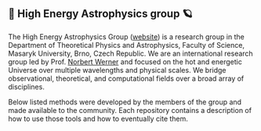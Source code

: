 ## 🔭 High Energy Astrophysics group 🪐

The High Energy Astrophysics Group ([website](https://hea.physics.muni.cz/)) is a research group in the Department of Theoretical Physics and Astrophysics, Faculty of Science, Masaryk University, Brno, Czech Republic. 
We are an international research group led by Prof. [Norbert Werner](https://hea.physics.muni.cz/people/norbert.html) and focused on the hot and energetic Universe over multiple wavelengths and physical scales. 
We bridge observational, theoretical, and computational fields over a broad array of disciplines.

Below listed methods were developed by the members of the group and made available to the community. Each repository contains a description of how to use those tools and how to eventually cite them.
